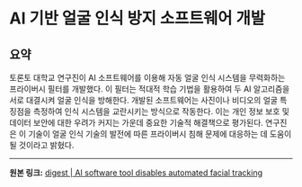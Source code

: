 # AI 기반 얼굴 인식 방지 소프트웨어 개발

## 요약
토론토 대학교 연구진이 AI 소프트웨어를 이용해 자동 얼굴 인식 시스템을 무력화하는 프라이버시 필터를 개발했다.  이 필터는 적대적 학습 기법을 활용하여 두 AI 알고리즘을 서로 대결시켜 얼굴 인식을 방해한다.  개발된 소프트웨어는 사진이나 비디오의 얼굴 특징점을 측정하여 인식 시스템을 교란시키는 방식으로 작동한다.  이는 개인 정보 보호 및 데이터 보안에 대한 우려가 커지는 가운데 중요한 기술적 해결책으로 평가된다.  연구진은 이 기술이 얼굴 인식 기술의 발전에 따른 프라이버시 침해 문제에 대응하는 데 도움이 될 것이라고 밝혔다.

---

**원본 링크:** [digest | AI software tool disables automated facial tracking](https://www.thekurzweillibrary.com/digest-ai-software-tool-disables-automated-facial-tracking)
